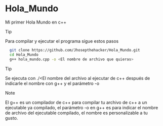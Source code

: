 # Hola_Mundo
Mi primer Hola Mundo en c++

> [!TIP]
> Para compilar y ejecutar el programa sigue estos pasos

```bash
  git clone https://github.com/Jhosepthehacker/Hola_Mundo.git
  cd Hola_Mundo
  g++ hola_mundo.cpp -o <El nombre de archivo que quieras>
```

> [!TIP]
> Se ejecuta con ./<El nombre del archivo al ejecutar de c++ después de indicarle el nombre con g++ y el parámetro -o

> [!NOTE]
> El g++ es un compilador de c++ para compilar tu archivo de c++ a un ejecutable ya compilado, el parámetro -o en g++ es para indicar el nombre de archivo del ejecutable compilado, el nombre es personalizable a tu gusto.
